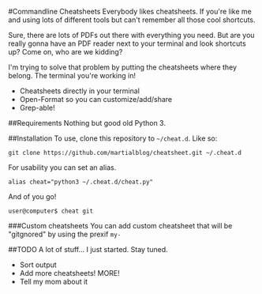 #Commandline Cheatsheets
Everybody likes cheatsheets. If you're like me and using lots of different tools but can't remember all those cool shortcuts.

Sure, there are lots of PDFs out there with everything you need. But are you really gonna have an PDF reader next to your terminal and look shortcuts up? Come on, who are we kidding?

I'm trying to solve that problem by putting the cheatsheets where they belong. The terminal you're working in!

- Cheatsheets directly in your terminal
- Open-Format so you can customize/add/share
- Grep-able!

##Requirements
Nothing but good old Python 3.

##Installation
To use, clone this repository to ```~/cheat.d```. Like so:

```git clone https://github.com/martialblog/cheatsheet.git ~/.cheat.d```

For usability you can set an alias.

```alias cheat="python3 ~/.cheat.d/cheat.py"```

And of you go!

```user@computer$ cheat git```

###Custom cheatsheets
You can add custom cheatsheet that will be "gitgnored" by using the prexif ```my-```

##TODO
A lot of stuff... I just started. Stay tuned.

- Sort output
- Add more cheatsheets! MORE!
- Tell my mom about it
